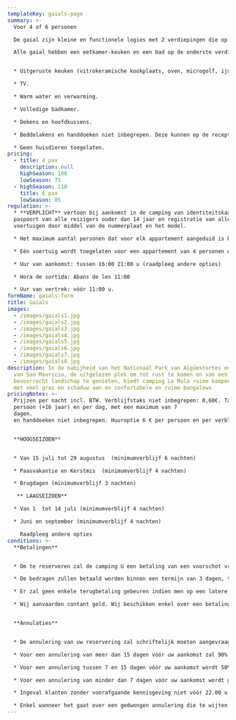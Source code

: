 ```yaml
---
templateKey: gaials-page
summary: >-
  Voor 4 of 6 personen

  De gaial zijn kleine en functionele logies met 2 verdiepingen die op het hogere gedeelte van de camping (aangebouwd aan het hoofdgebouw) gelegen zijn. Ze liggen niet op dezelfde hoogte als de hoofdweg maar ze hebben een gemeubileerd terras dat wel moet gedeeld worden met de andere appartementen maar elk appartement heeft z’n eigen genummerde tafel en stoelen. 

  Alle gaial hebben een eetkamer-keuken en een bad op de onderste verdieping en de indeling van de kamers varieert per appartement. De kamers liggen onder een schuin aflopend dak; de appartementen voor 4 personen hebben 2 slaapkamers en die voor 6 personen hebben er 3. 


  * Uitgeruste keuken (vitrokeramische kookplaats, oven, microgolf, ijskast, koffiezetapparaat, keukengerei, vaatwerk …) 

  * TV.

  * Warm water en verwarming.

  * Volledige badkamer.

  * Dekens en hoofdkussens.

  * Beddelakens en handdoeken niet inbegrepen. Deze kunnen op de receptie gehuurd worden.

  * Geen huisdieren toegelaten.
pricing:
  - title: 4 pax
    description: null
    highSeason: 100
    lowSeason: 75
  - highSeason: 110
    title: 6 pax
    lowSeason: 85
regulation: >-
  * **VERPLICHT** vertoon bij aankomst in de camping van identiteitskaart of
  paspoort van alle reizigers ouder dan 14 jaar en registratie van alle
  voertuigen door middel van de nummerplaat en het model.

  * Het maximum aantal personen dat voor elk appartement aangeduid is kan nooit overschreden worden zonder toelating.

  * Eén voertuig wordt toegelaten voor een appartement van 4 personen en 2 voertuigen voor een appartement van 6 personen die in de prijs zijn inbegrepen. Elk bijkomend voertuig zal geregistreerd en betaald moeten worden volgens het geldige tarief.

  * Uur van aankomst: tussen 16:00 21:00 u (raadpleeg andere opties)

  * Hora de sortida: Abans de les 11:00

  * Uur van vertrek: vóór 11:00 u.
formName: gaials-form
title: Gaials
images:
  - /images/gaials1.jpg
  - /images/gaials2.jpg
  - /images/gaials3.jpg
  - /images/gaials4.jpg
  - /images/gaials5.jpg
  - /images/gaials6.jpg
  - /images/gaials7.jpg
  - /images/gaials8.jpg
description: In de nabijheid van het Nationaal Park van Aigüestortes en het Meer
  van San Mauricio, de uitgelezen plek om tot rust te komen en van een
  bevoorrecht landschap te genieten, biedt camping La Mola ruime kampeerplaatsen
  met veel gras en schaduw aan en confortabele en ruime bungalows
pricingNotes: >-
  Prijzen per nacht incl. BTW. Verblijfstaks niet inbegrepen: 0,60€. Tarief per
  persoon (+16 jaar) en per dag, met een maximum van 7
  dagen.                                                                                                                                         Lakens
  en handdoeken niet inbegrepen. Huuroptie 6 € per persoon en per verblijf.


  **HOOGSEIZOEN**                   


  * Van 15 juli tot 29 augustus  (minimumverblijf 6 nachten)                           

  * Paasvakantie en Kerstmis  (minimumverblijf 4 nachten)

  * Brugdagen (minimumverblijf 3 nachten)

   ** LAAGSEIZOEN**

  * Van 1  tot 14 juli (minimumverblijf 4 nachten)             

  * Juni en september (minimumverblijf 4 nachten)

    Raadpleeg andere opties
conditions: >-
  **Betalingen**


  * Om te reserveren zal de camping U een betaling van een voorschot vragen, dat afhankelijk is van het seizoen en dat tot 40% van het totale bedrag van het verblijf kan bedragen.

  * De bedragen zullen betaald worden binnen een termijn van 3 dagen, te rekenen vanaf de datum van de aanvraag en zullen gedaan worden door middel van overboeking op het bankrekeningnummer dat U op het ogenblik van de officiële reservering zal medegedeeld worden. Het resterende saldo zal contant afgerekend worden bij aankomst in de camping.

  * Er zal geen enkele terugbetaling gebeuren indien men op een latere datum (dan degene die afgesproken is) aankomt of op een vroegere datum (dan degene die afgesproken is) vertrekt. 

  * Wij aanvaarden contant geld. Wij beschikken enkel over een betalingsdienst met bankkaart gedurende de maanden juli en augustus. Er bestaat ook een mogelijkheid om een bankoverschrijving te doen.


  **Annulaties**


  * De annulering van uw reservering zal schriftelijk moeten aangevraagd worden via e-mail naar *[info@campinglamola.com](mailto:info@campinglamola.com)*

  * Voor een annulering van meer dan 15 dagen vóór uw aankomst zal 90% van de borgsom terugbetaald worden.

  * Voor een annulering tussen 7 en 15 dagen vóór uw aankomst wordt 50% van de brog terugbetaald.

  * Voor een annulering van minder dan 7 dagen vóór uw aankomst wordt geen borgsom terugbetaald.

  * Ingeval klanten zonder voorafgaande kennisgeving niet vóór 22.00 u op de dag van aankomst op de camping arriveren dan zal de reservering als geannuleerd beschouwd worden. 

  * Enkel wanneer het gaat over een gedwongen annulering die te wijten is aan de mobiliteitsbeperkingen die door de regeringen in verband met Covid-19 opgelegd zijn zal de totale borgsom terugbetaald worden. Voor andere redenen zullen onze Algemene Annuleringsvoorwaarden toegepast worden.
---
```

